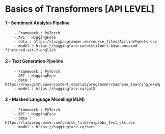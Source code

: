 # Basics of Transformers [API LEVEL]

#### 1 - Sentiment Analysis Pipeline
        - Framework : PyTorch
        - API : HuggingFace
        - data : https://lazyprogrammer.me/course_files/AirlineTweets.csv
        - model : https://huggingface.co/distilbert-base-uncased-finetuned-sst-2-english


#### 2 - Text Generation Pipeline
        - Framework : PyTorch
        - API : HuggingFace
        - data : https://raw.githubusercontent.com/lazyprogrammer/machine_learning_examples/master/hmm_class/robert_frost.txt
        - model : https://huggingface.co/gpt2

#### 2 - Masked Language Modeling(MLM)
        - Framework : PyTorch
        - API : HuggingFace
        - data : https://lazyprogrammer.me/course_files/nlp/bbc_text_cls.csv
        - model : https://huggingface.co/bert